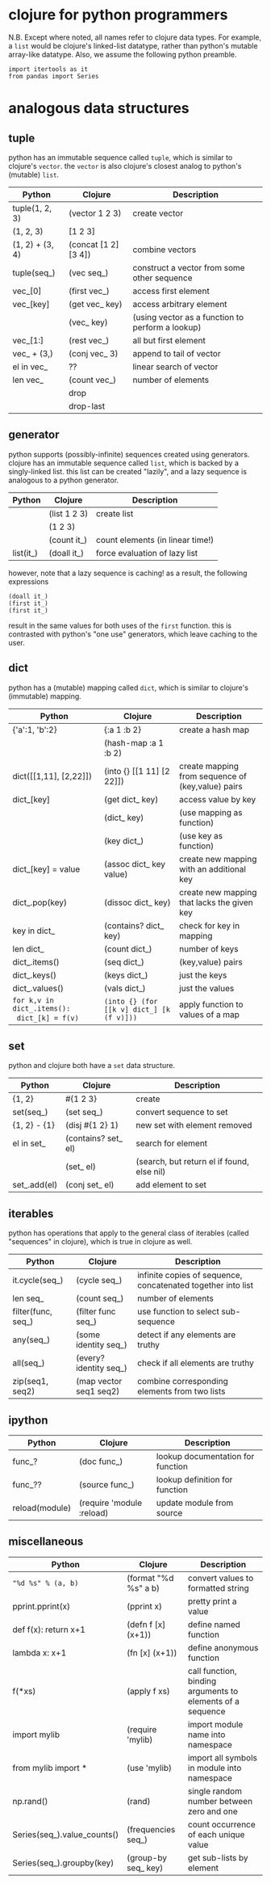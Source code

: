 
# clojure for python programmers

N.B. Except where noted, all names refer to clojure data types. For example, a `list` would be clojure's linked-list datatype, rather than python's mutable array-like datatype. Also, we assume the following python preamble.

```
import itertools as it
from pandas import Series
```

# analogous data structures

## tuple

python has an immutable sequence called `tuple`, which is similar to clojure's `vector`. the `vector` is also clojure's closest analog to python's (mutable) `list`.

| Python                      | Clojure | Description
|-----------------------------|---------|------------
| tuple(1, 2, 3)              | (vector 1 2 3)  | create vector
| (1, 2, 3)                   | [1 2 3]  ||
| (1, 2) + (3, 4)             | (concat [1 2] [3 4])  | combine vectors
| tuple(seq_)                 | (vec seq_)  | construct a vector from some other sequence
| vec_[0]                     | (first vec_)  | access first element
| vec_[key]                   | (get vec_ key)  | access arbitrary element
|                             | (vec_ key)  | (using vector as a function to perform a lookup)
| vec_[1:]                    | (rest vec_)  | all but first element
| vec_ + (3,)                 | (conj vec_ 3)  | append to tail of vector
| el in vec_                  | ??  | linear search of vector
| len vec_                    | (count vec_)  | number of elements
|                             | drop  ||
|                             | drop-last  ||

## generator

python supports (possibly-infinite) sequences created using generators. clojure has an immutable sequence called `list`, which is backed by a singly-linked list. this list can be created "lazily", and a lazy sequence is analogous to a python generator.

| Python                      | Clojure | Description
|-----------------------------|---------|------------
|                             | (list 1 2 3)  | create list
|                             | (1 2 3)  ||
|                             | (count it_)  | count elements (in linear time!)
| list(it_)                   | (doall it_)  | force evaluation of lazy list

however, note that a lazy sequence is caching! as a result, the following expressions

```
(doall it_)
(first it_)
(first it_)
```

result in the same values for both uses of the `first` function. this is contrasted with python's "one use" generators, which leave caching to the user.

## dict

python has a (mutable) mapping called `dict`, which is similar to clojure's (immutable) mapping.

| Python                      | Clojure | Description
|-----------------------------|---------|------------
| {'a':1, 'b':2}              | {:a 1 :b 2}  | create a hash map
|                             | (hash-map :a 1 :b 2) |
| dict([[1,11], [2,22]])      | (into {} [[1 11] [2 22]])  | create mapping from sequence of (key,value) pairs
| dict_[key]                  | (get dict_ key)  | access value by key
|                             | (dict_ key)  | (use mapping as function) |
|                             | (key dict_)  | (use key as function) |
| dict_[key] = value          | (assoc dict_ key value)  | create new mapping with an additional key
| dict_.pop(key)              | (dissoc dict_ key)  | create new mapping that lacks the given key
| key in dict_                | (contains? dict_ key)  | check for key in mapping
| len dict_                   | (count dict_)  | number of keys
| dict_.items()               | (seq dict_) | (key,value) pairs
| dict_.keys()                | (keys dict_) | just the keys
| dict_.values()              | (vals dict_) | just the values
| `for k,v in dict_.items():` &nbsp;&nbsp;`dict_[k] = f(v)` | `(into {} (for [[k v] dict_] [k (f v)]))` | apply function to values of a map

## set

python and clojure both have a `set` data structure.

| Python                      | Clojure | Description
|-----------------------------|---------|------------
| {1, 2}                      | #{1 2 3}  | create
| set(seq_)                   | (set seq_)  | convert sequence to set
| {1, 2} - {1}                | (disj #{1 2} 1)  | new set with element removed
| el in set_                  | (contains? set_ el)  | search for element
|                             | (set_ el)  | (search, but return el if found, else nil)
| set_.add(el)                | (conj set_ el)  | add element to set

## iterables

python has operations that apply to the general class of iterables (called "sequences" in clojure), which is true in clojure as well.

| Python                      | Clojure | Description
|-----------------------------|---------|------------
| it.cycle(seq_)              | (cycle seq_)  | infinite copies of sequence, concatenated together into list
| len seq_                    | (count seq_)  | number of elements
| filter(func, seq_)          | (filter func seq_)  | use function to select sub-sequence
| any(seq_)                   | (some identity seq_) | detect if any elements are truthy
| all(seq_)                   | (every? identity seq_) | check if all elements are truthy
| zip(seq1, seq2)             | (map vector seq1 seq2) | combine corresponding elements from two lists

## ipython

| Python                      | Clojure | Description
|-----------------------------|---------|------------
| func_?                      | (doc func_)  | lookup documentation for function
| func_??                     | (source func_)  | lookup definition for function
| reload(module)              | (require 'module :reload)  | update module from source

## miscellaneous

| Python                      | Clojure | Description
|-----------------------------|---------|------------
| `"%d %s" % (a, b)`          | (format "%d %s" a b) | convert values to formatted string
| pprint.pprint(x)            | (pprint x)  | pretty print a value
| def f(x): return x+1        | (defn f [x] (x+1))  | define named function
| lambda x: x+1               | (fn [x] (x+1))  | define anonymous function
| f(*xs)                      | (apply f xs)  | call function, binding arguments to elements of a sequence
| import mylib                | (require 'mylib)  | import module name into namespace
| from mylib import *         | (use 'mylib)  | import all symbols in module into namespace
| np.rand()                   | (rand)  | single random number between zero and one
| Series(seq_).value_counts() | (frequencies seq_)  | count occurrence of each unique value
| Series(seq_).groupby(key)   | (group-by seq_ key)  | get sub-lists by element
